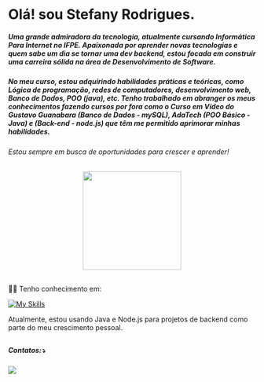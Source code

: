 <h1>Olá! sou Stefany Rodrigues.</h1>

<h5>Uma grande admiradora da tecnologia, atualmente cursando Informática Para Internet no IFPE. Apaixonada por aprender novas tecnologias e quem sabe um dia se tornar uma dev backend, estou focada em construir uma carreira sólida na área de Desenvolvimento de Software.</h5>

<h5>No meu curso, estou adquirindo habilidades práticas e teóricas, como Lógica de programação, redes de computadores, desenvolvimento web, Banco de Dados, POO (java), etc. Tenho trabalhado em abranger os meus conhecimentos fazendo cursos por fora como o Curso em Vídeo do Gustavo Guanabara (Banco de Dados - mySQL), AdaTech (POO Básico - Java) e (Back-end - node.js) que têm me permitido aprimorar minhas habilidades.</h5>

<h6>Estou sempre em busca de oportunidades para crescer e aprender!</h6>
 <div id="header" align="center">
  <img src="https://media.giphy.com/media/HQHwvSBSy7s0AXOlWt/giphy.gif" width="200"/>
</div>

  ##

<p>👩‍💻 Tenho conhecimento em:</p>

<p>
  <a href="https://skillicons.dev" target="_blank">
    <img src="https://skillicons.dev/icons?i=js,html,css,java,spring,mysql,nodejs,react" alt="My Skills">
  </a>
</p>

<p>Atualmente, estou usando Java e Node.js para projetos de backend como parte do meu crescimento pessoal.</p>

  ##
  <h5>Contatos:⤵️</h5>
  <div>
      <a href="https://www.linkedin.com/in/stefany-rodrigues-90301b2b8/" target="_blank"><img src="https://img.shields.io/badge/-LinkedIn-%230077B5?style=for-the-badge&logo=linkedin&logoColor=white" target="_blank"></a> 
  
  </div>

  
